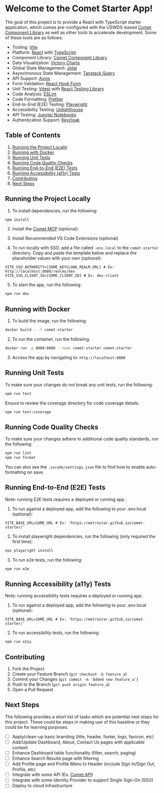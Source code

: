 # Welcome to the Comet Starter App!

The goal of this project is to provide a React with TypeScript starter application, which comes pre-configured with the USWDS-based [Comet Component Library](https://github.com/MetroStar/comet) as well as other tools to accelerate development. Some of these tools are as follows:

- Tooling: [Vite](https://vitejs.dev/)
- Platform: [React](https://react.dev/) with [TypeScript](https://www.typescriptlang.org/)
- Component Library: [Comet Component Library](https://github.com/MetroStar/comet)
- Data Visualization: [Victory Charts](https://formidable.com/open-source/victory/)
- Global State Management: [Jotai](https://jotai.org/)
- Asynchronous State Management: [Tanstack Query](https://tanstack.com/query/v3/)
- API Support: [Axios](https://axios-http.com/)
- Form Validation: [React Hook Form](https://react-hook-form.com/)
- Unit Testing: [Vitest](https://vitest.dev/) with [React Testing Library](https://testing-library.com/docs/react-testing-library/intro/)
- Code Analysis: [ESLint](https://eslint.org/)
- Code Formatting: [Prettier](https://prettier.io/)
- End-to-End (E2E) Testing: [Playwright](https://playwright.dev/)
- Accessibility Testing: [Unlighthouse](https://unlighthouse.dev/)
- API Testing: [Jupyter Notebooks](https://jupyter.org/)
- Authentication Support: [Keycloak](https://www.keycloak.org/)

## Table of Contents

1. [Running the Project Locally](#running-the-project-locally)
2. [Running with Docker](#running-with-docker)
3. [Running Unit Tests](#running-unit-tests)
4. [Running Code Quality Checks](#running-code-quality-checks)
5. [Running End-to-End (E2E) Tests](#running-end-to-end-e2e-tests)
6. [Running Accessibility (a11y) Tests](#running-accessibility-a11y-tests)
7. [Contributing](#contributing)
8. [Next Steps](#next-steps)

## Running the Project Locally

1. To install dependencies, run the following:

```sh
npm install
```

2. Install the [Comet MCP](https://github.com/MetroStar/comet/tree/main/packages/comet-mcp) (optional):

3. Install Recommended VS Code Extensions (optional)

4. To run locally with SSO, add a file called `.env.local` to the `comet-starter` directory. Copy and paste the template below and replace the placeholder values with your own (optional):

```
VITE_SSO_AUTHORITY=[SOME_KEYCLOAK_REALM_URL] # Ex: http://localhost:8088/realms/dev
VITE_SSO_CLIENT_ID=[SOME_CLIENT_ID] # Ex: dev-client
```

5. To start the app, run the following:

```sh
npm run dev
```

## Running with Docker

1. To build the image, run the following:

```sh
docker build . -t comet-starter
```

2. To run the container, run the following:

```sh
docker run -p 8080:8080 --name comet-starter comet-starter
```

3. Access the app by navigating to: `http://localhost:8080`

## Running Unit Tests

To make sure your changes do not break any unit tests, run the following:

```sh
npm run test
```

Ensure to review the coverage directory for code coverage details.

```sh
npm run test:coverage
```

## Running Code Quality Checks

To make sure your changes adhere to additional code quality standards, run the following:

```sh
npm run lint
npm run format
```

You can also see the `.vscode/settings.json` file to find how to enable auto-formatting on save.

## Running End-to-End (E2E) Tests

Note: running E2E tests requires a deployed or running app.

1. To run against a deployed app, add the following to your .env.local (optional):

```
VITE_BASE_URL=SOME_URL # Ex: 'https://metrostar.github.io/comet-starter/'
```

2. To install playwright dependencies, run the following (only required the first time):

```sh
npx playwright install
```

3. To run e2e tests, run the following:

```sh
npm run e2e
```

## Running Accessibility (a11y) Tests

Note: running accessibility tests requires a deployed or running app.

1. To run against a deployed app, add the following to your .env.local (optional):

```
VITE_BASE_URL=SOME_URL # Ex: 'https://metrostar.github.io/comet-starter/'
```

2. To run accessibility tests, run the following:

```sh
npm run a11y
```

## Contributing

1. Fork the Project
2. Create your Feature Branch (`git checkout -b feature_a`)
3. Commit your Changes (`git commit -m 'Added new feature_a'`)
4. Push to the Branch (`git push origin feature_a`)
5. Open a Pull Request

## Next Steps

The following provides a short list of tasks which are potential next steps for this project. These could be steps in making use of this baseline or they could be for learning purposes.

- [ ] Apply/clean-up basic branding (title, header, footer, logo, favicon, etc)
- [ ] Add/Update Dashboard, About, Contact Us pages with applicable content
- [ ] Enhance Dashboard table functionality (filter, search, paging)
- [ ] Enhance Search Results page with filtering
- [ ] Add Profile page and Profile Menu to Header (include Sign In/Sign Out, Profile, etc)
- [ ] Integrate with some API (Ex. [Comet API](https://github.com/MetroStar/comet-api))
- [ ] Integrate with some Identity Provider to support Single Sign-On (SSO)
- [ ] Deploy to cloud infrastructure
